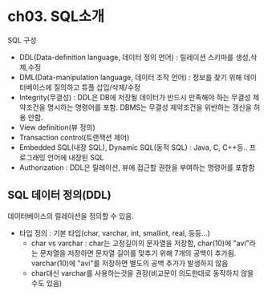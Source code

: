 # ch03. SQL소개
SQL 구성
- DDL(Data-definition language, 데이터 정의 언어) : 릴레이션 스키마를 생성,삭제,수정
- DML(Data-manipulation language, 데이터 조작 언어) : 정보를 찾기 위해 데이터베이스에 질의하고 튜플 삽입/삭제/수정
- Integrity(무결성) : DDL은 DB에 저장될 데이터가 반드시 만족해야 하는 무결성 제약조건을 명시하는 명령어를 포함. DBMS는 무결성 제약조건을 위반하는 갱신을 허용 안함.
- View definition(뷰 정의)
- Transaction control(트랜잭션 제어)
- Embedded SQL(내장 SQL), Dynamic SQL(동적 SQL) : Java, C, C++등.. 프로그래밍 언어에 내장된 SQL
- Authorization : DDL은 릴레이션, 뷰에 접근할 권한을 부여하는 명령어를 포함함

## SQL 데이터 정의(DDL)
데이터베이스의 릴레이션을 정의할 수 있음.
- 타입 정의 : 기본 타입(char, varchar, int, smallint, real, 등등...)
  - char vs varchar : char는 고정길이의 문자열을 저장함, char(10)에 "avi"라는 문자열을 저장하면 문자열 길이를 맞추기 위해 7개의 공백이 추가됨. varchar(10)에 "avi"를 저장하면 별도의 공백 추가가 발생하지 않음
  - char대신 varchar를 사용하는것을 권장(비교문이 의도한대로 동작하지 않을 수도 있음)